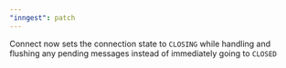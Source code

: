 ```yaml
---
"inngest": patch
---
```


Connect now sets the connection state to `CLOSING` while handling and flushing any pending messages instead of immediately going to `CLOSED`
